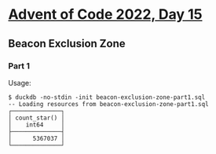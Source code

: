 # [Advent of Code 2022, Day 15](https://adventofcode.com/2022/day/15)

## Beacon Exclusion Zone

### Part 1

Usage:

~~~
$ duckdb -no-stdin -init beacon-exclusion-zone-part1.sql
-- Loading resources from beacon-exclusion-zone-part1.sql
┌──────────────┐
│ count_star() │
│    int64     │
├──────────────┤
│      5367037 │
└──────────────┘
~~~
